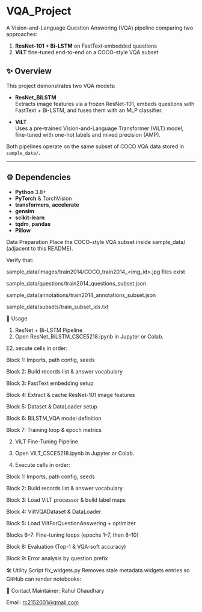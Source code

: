 # VQA_Project

A Vision-and-Language Question Answering (VQA) pipeline comparing two approaches:
1. **ResNet-101 + Bi-LSTM** on FastText‐embedded questions  
2. **ViLT** fine-tuned end-to-end on a COCO-style VQA subset


## ✨ Overview

This project demonstrates two VQA models:

- **ResNet_BiLSTM**  
  Extracts image features via a frozen ResNet-101, embeds questions with FastText + Bi-LSTM, and fuses them with an MLP classifier.

- **ViLT**  
  Uses a pre-trained Vision-and-Language Transformer (ViLT) model, fine-tuned with one-hot labels and mixed precision (AMP).

Both pipelines operate on the same subset of COCO VQA data stored in `sample_data/`.

---

## ⚙️ Dependencies

- **Python** 3.8+  
- **PyTorch** & TorchVision  
- **transformers**, **accelerate**  
- **gensim**  
- **scikit-learn**  
- **tqdm**, **pandas**  
- **Pillow**  


 Data Preparation
Place the COCO-style VQA subset inside sample_data/ (adjacent to this README).

Verify that:

sample_data/images/train2014/COCO_train2014_<img_id>.jpg files exist

sample_data/questions/train2014_questions_subset.json

sample_data/annotations/train2014_annotations_subset.json

sample_data/subsets/train_subset_ids.txt

🚀 Usage
1. ResNet + Bi-LSTM Pipeline
1. Open ResNet_BiLSTM_CSCE5218.ipynb in Jupyter or Colab.

E2. xecute cells in order:

  Block 1: Imports, path config, seeds

  Block 2: Build records list & answer vocabulary

  Block 3: FastText embedding setup

  Block 4: Extract & cache ResNet-101 image features

  Block 5: Dataset & DataLoader setup

  Block 6: BiLSTM_VQA model definition

  Block 7: Training loop & epoch metrics

2. ViLT Fine-Tuning Pipeline
1. Open ViLT_CSCE5218.ipynb in Jupyter or Colab.

2. Execute cells in order:

  Block 1: Imports, path config, seeds

  Block 2: Build records list & answer vocabulary

  Block 3: Load ViLT processor & build label maps

  Block 4: ViltVQADataset & DataLoader

  Block 5: Load ViltForQuestionAnswering + optimizer

  Blocks 6–7: Fine-tuning loops (epochs 1–7, then 8–10)

  Block 8: Evaluation (Top-1 & VQA-soft accuracy)

  Block 9: Error analysis by question prefix

🛠 Utility Script
fix_widgets.py
Removes stale metadata.widgets entries so GitHub can render notebooks:

🤝 Contact
Maintainer: Rahul Chaudhary

Email: rc2152001@gmail.com
